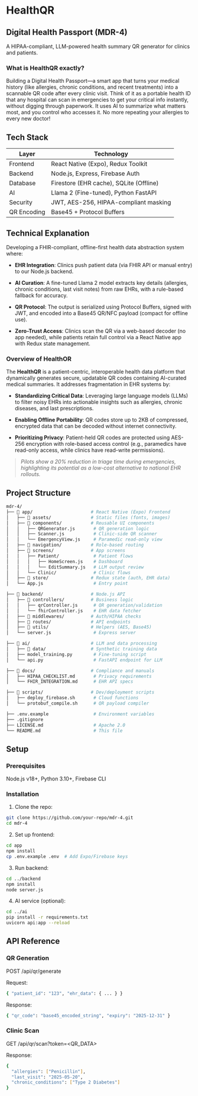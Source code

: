 # HealthQR

## Digital Health Passport (MDR-4)
A HIPAA-compliant, LLM-powered health summary QR generator for clinics and patients.



### What is HealthQR exactly?


Building a Digital Health Passport—a smart app that turns your medical history (like allergies, chronic conditions, and recent treatments) into a scannable QR code after every clinic visit. Think of it as a portable health ID that any hospital can scan in emergencies to get your critical info instantly, without digging through paperwork. It uses AI to summarize what matters most, and you control who accesses it. No more repeating your allergies to every new doctor!






## Tech Stack

| Layer     | Technology                                                  |
|-----------|-------------------------------------------------------------|
| Frontend  | React Native (Expo), Redux Toolkit                          |
| Backend   | Node.js, Express, Firebase Auth                             |
| Database  | Firestore (EHR cache), SQLite (Offline)                     |
| AI        | Llama 2 (Fine-tuned), Python FastAPI                        |
| Security  | JWT, AES-256, HIPAA-compliant masking                       |
| QR Encoding | Base45 + Protocol Buffers                                 |



## Technical Explanation

Developing a FHIR-compliant, offline-first health data abstraction system where:

- **EHR Integration**: Clinics push patient data (via FHIR API or manual entry) to our Node.js backend.

- **AI Curation**: A fine-tuned Llama 2 model extracts key details (allergies, chronic conditions, last visit notes) from raw EHRs, with a rule-based fallback for accuracy.

- **QR Protocol**: The output is serialized using Protocol Buffers, signed with JWT, and encoded into a Base45 QR/NFC payload (compact for offline use).

- **Zero-Trust Access**: Clinics scan the QR via a web-based decoder (no app needed), while patients retain full control via a React Native app with Redux state management.


### Overview of HealthOR

The **HealthQR** is a patient-centric, interoperable health data platform that dynamically generates secure, updatable QR codes containing AI-curated medical summaries. It addresses fragmentation in EHR systems by:

- **Standardizing Critical Data**: Leveraging large language models (LLMs) to filter noisy EHRs into actionable insights such as allergies, chronic diseases, and last prescriptions.

- **Enabling Offline Portability**: QR codes store up to 2KB of compressed, encrypted data that can be decoded without internet connectivity.

- **Prioritizing Privacy**: Patient-held QR codes are protected using AES-256 encryption with role-based access control (e.g., paramedics have read-only access, while clinics have read-write permissions).

> *Pilots show a 20% reduction in triage time during emergencies, highlighting its potential as a low-cost alternative to national EHR rollouts.*












## Project Structure

```bash
mdr-4/  
├── 📁 app/                      # React Native (Expo) Frontend  
│   ├── 📁 assets/               # Static files (fonts, images)  
│   ├── 📁 components/           # Reusable UI components  
│   │   ├── QRGenerator.js       # QR generation logic  
│   │   ├── Scanner.js           # Clinic-side QR scanner  
│   │   └── EmergencyView.js     # Paramedic read-only view  
│   ├── 📁 navigation/           # Role-based routing  
│   ├── 📁 screens/              # App screens  
│   │   ├── Patient/             # Patient flows  
│   │   │   ├── HomeScreen.js    # Dashboard  
│   │   │   └── EditSummary.js   # LLM output review  
│   │   └── Clinic/              # Clinic flows  
│   ├── 📁 store/                # Redux state (auth, EHR data)  
│   └── App.js                   # Entry point  

├── 📁 backend/                  # Node.js API  
│   ├── 📁 controllers/          # Business logic  
│   │   ├── qrController.js      # QR generation/validation  
│   │   └── fhirController.js    # EHR data fetcher  
│   ├── 📁 middlewares/          # Auth/HIPAA checks  
│   ├── 📁 routes/               # API endpoints  
│   ├── 📁 utils/                # Helpers (AES, Base45)  
│   └── server.js                # Express server  

├── 📁 ai/                       # LLM and data processing  
│   ├── 📁 data/                 # Synthetic training data  
│   ├── model_training.py        # Fine-tuning script  
│   └── api.py                   # FastAPI endpoint for LLM  

├── 📁 docs/                     # Compliance and manuals  
│   ├── HIPAA_CHECKLIST.md       # Privacy requirements  
│   └── FHIR_INTEGRATION.md      # EHR API specs  

├── 📁 scripts/                  # Dev/deployment scripts  
│   ├── deploy_firebase.sh       # Cloud functions  
│   └── protobuf_compile.sh      # QR payload compiler  

├── .env.example                 # Environment variables  
├── .gitignore                   
├── LICENSE.md                   # Apache 2.0  
└── README.md                    # This file  
```


## Setup

### Prerequisites
Node.js v18+, Python 3.10+, Firebase CLI


### Installation

1. Clone the repo:
```bash
git clone https://github.com/your-repo/mdr-4.git  
cd mdr-4  
```

2. Set up frontend:
```bash
cd app  
npm install  
cp .env.example .env  # Add Expo/Firebase keys  
```

3. Run backend:
```bash
cd ../backend  
npm install  
node server.js  
```

4. AI service (optional):
```bash
cd ../ai  
pip install -r requirements.txt  
uvicorn api:app --reload  
```


## API Reference


### QR Generation

POST /api/qr/generate

Request:
```bash
{ "patient_id": "123", "ehr_data": { ... } }  
```
Response:
```bash
{ "qr_code": "base45_encoded_string", "expiry": "2025-12-31" }  
```


### Clinic Scan

GET /api/qr/scan?token=<QR_DATA>

Response:

```bash
{  
  "allergies": ["Penicillin"],  
  "last_visit": "2025-05-20",  
  "chronic_conditions": ["Type 2 Diabetes"]  
}  
```














